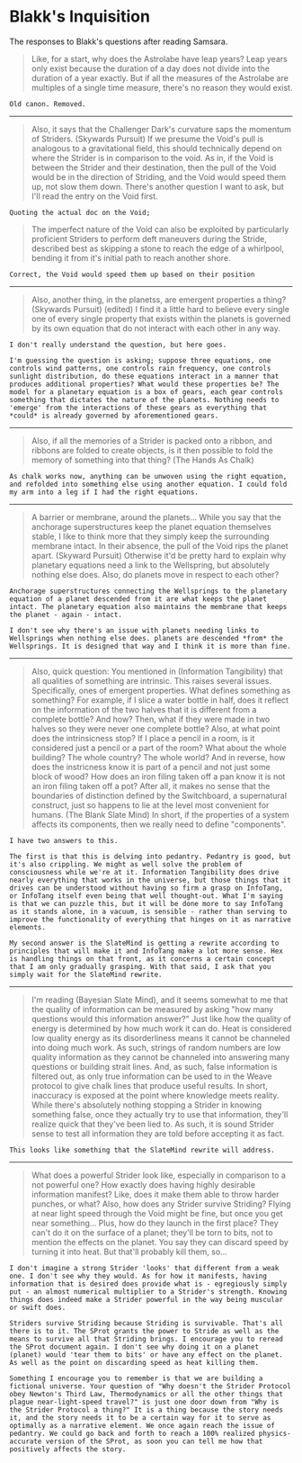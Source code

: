# Blakk's Inquisition
The responses to Blakk's questions after reading Samsara.

> Like, for a start, why does the Astrolabe have leap years? Leap years only exist because the duration of a day does not divide into the duration of a year exactly. 
> But if all the measures of the Astrolabe are multiples of a single time measure, there's no reason they would exist.

	Old canon. Removed.

---

>Also, it says that the Challenger Dark's curvature saps the momentum of Striders. (Skywards Pursuit) 
If we presume the Void's pull is analogous to a gravitational field, this should technically depend on where the Strider is in comparison to the void.
As in, if the Void is between the Strider and their destination, then the pull of the Void would be in the direction of Striding, and the Void would speed them up, not slow them down.
There's another question I want to ask, but I'll read the entry on the Void first.

	Quoting the actual doc on the Void;

> The imperfect nature of the Void can also be exploited by particularly proficient Striders to perform deft maneuvers during the Stride, described best as skipping a stone to reach the edge of a whirlpool, bending it from it's initial path to reach another shore.

	Correct, the Void would speed them up based on their position 

---
>Also, another thing, in the planetss, are emergent properties a thing? (Skywards Pursuit) (edited)
>I find it a little hard to believe every single one of every single property that exists within the planets is governed by its own equation that do not interact with each other in any way.

	I don't really understand the question, but here goes.

	I'm guessing the question is asking; suppose three equations, one controls wind patterns, one controls rain frequency, one controls sunlight distribution, do these equations interact in a manner that produces additional properties? What would these properties be? The model for a planetary equation is a box of gears, each gear controls something that dictates the nature of the planets. Nothing needs to 'emerge' from the interactions of these gears as everything that *could* is already governed by aforementioned gears. 

---
> Also, if all the memories of a Strider is packed onto a ribbon, and ribbons are folded to create objects, is it then possible to fold the memory of something into that thing? (The Hands As Chalk)

	As chalk works now, anything can be unwoven using the right equation, and refolded into something else using another equation. I could fold my arm into a leg if I had the right equations.

---
> A barrier or membrane, around the planets...
While you say that the anchorage superstructures keep the planet equation themselves stable, I like to think more that they simply keep the surrounding membrane intact. 
In their absence, the pull of the Void rips the planet apart.
(Skyward Pursuit)
Otherwise it'd be pretty hard to explain why planetary equations need a link to the Wellspring, but absolutely nothing else does.
Also, do planets move in respect to each other?

	Anchorage superstructures connecting the Wellsprings to the planetary equation of a planet descended from it are what keeps the planet intact. The planetary equation also maintains the membrane that keeps the planet - again - intact. 

	I don't see why there's an issue with planets needing links to Wellsprings when nothing else does. planets are descended *from* the Wellsprings. It is designed that way and I think it is more than fine.

---
> Also, quick question: You mentioned in (Information Tangibility) that all qualities of something are intrinsic.
This raises several issues.
Specifically, ones of emergent properties.
What defines something as something? For example, if I slice a water bottle in half, does it reflect on the information of the two halves that it is different from a complete bottle? And how?
Then, what if they were made in two halves so they were never one complete bottle?
Also, at what point does the intrinsicness stop?
If I place a pencil in a room, is it considered just a pencil or a part of the room? 
What about the whole building? The whole country? The whole world?
And in reverse, how does the instricness know it is part of a pencil and not just some block of wood?
How does an iron filing taken off a pan know it is not an iron filing taken off a pot?
After all, it makes no sense that the boundaries of distinction defined by the Switchboard, a supernatural construct, just so happens to lie at the level most convenient for humans.
(The Blank Slate Mind)
In short, if the properties of a system affects its components, then we really need to define "components".

	I have two answers to this.

	The first is that this is delving into pedantry. Pedantry is good, but it's also crippling. We might as well solve the problem of consciousness while we're at it. Information Tangibility does drive nearly everything that works in the universe, but those things that it drives can be understood without having so firm a grasp on InfoTang, or InfoTang itself even being that well thought-out. What I'm saying is that we can puzzle this, but it will be done more to say InfoTang as it stands alone, in a vacuum, is sensible - rather than serving to improve the functionality of everything that hinges on it as narrative elements.

	My second answer is the SlateMind is getting a rewrite according to principles that will make it and InfoTang make a lot more sense. Hex is handling things on that front, as it concerns a certain concept that I am only gradually grasping. With that said, I ask that you simply wait for the SlateMind rewrite.

---
> I'm reading (Bayesian Slate Mind), and it seems somewhat to me that the quality of information can be measured by asking "how many questions would this information answer?"
Just like how the quality of energy is determined by how much work it can do.
Heat is considered low quality energy as its disorderliness means it cannot be channeled into doing much work. As such, strings of random numbers are low quality information as they cannot be channeled into answering many questions or building strait lines.
And, as such, false information is filtered out, as only true information can be used to in the Weave protocol to give chalk lines that produce useful results.
In short, inaccuracy is exposed at the point where knowledge meets reality. While there's absolutely nothing stopping a Strider in knowing something false, once they actually try to use that information, they'll realize quick that they've been lied to. 
As such, it is sound Strider sense to test all information they are told before accepting it as fact.

	This looks like something that the SlateMind rewrite will address.

---
> What does a powerful Strider look like, especially in comparison to a not powerful one?
How exactly does having highly desirable information manifest?
Like, does it make them able to throw harder punches, or what?
Also, how does any Strider survive Striding? Flying at near light speed through the Void might be fine, but once you get near something...
Plus, how do they launch in the first place? They can't do it on the surface of a planet; they'll be torn to bits, not to mention the effects on the planet.
You say they can discard speed by turning it into heat. But that'll probably kill them, so...

	I don't imagine a strong Strider 'looks' that different from a weak one. I don't see why they would. As for how it manifests, having information that is desired does provide what is - egregiously simply put - an almost numerical multiplier to a Strider's strength. Knowing things does indeed make a Strider powerful in the way being muscular or swift does.

	Striders survive Striding because Striding is survivable. That's all there is to it. The SProt grants the power to Stride as well as the means to survive all that Striding brings. I encourage you to reread the SProt document again. I don't see why doing it on a planet (planet) would 'tear them to bits' or have any effect on the planet. As well as the point on discarding speed as heat killing them.

	Something I encourage you to remember is that we are building a fictional universe. Your question of "Why doesn't the Strider Protocol obey Newton's Third Law, Thermodynamics or all the other things that plague near-light-speed travel?" is just one door down from "Why is the Strider Protocol a thing?" It is a thing because the story needs it, and the story needs it to be a certain way for it to serve as optimally as a narrative element. We once again reach the issue of pedantry. We could go back and forth to reach a 100% realized physics-accurate version of the SProt, as soon you can tell me how that positively affects the story.